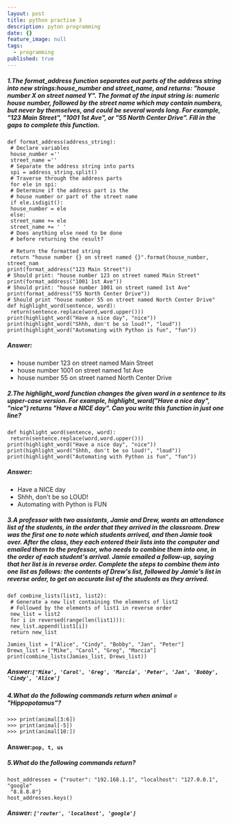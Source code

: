 ```yaml
---
layout: post
title: python practise 3
description: pyton programming
date: {}
feature_image: null
tags:
  - programming
published: true
---
```


##### 1.The format_address function separates out parts of the address string into new strings:house_number and street_name, and returns: "house number X on street named Y". The format of the input string is: numeric house number, followed by the street name which may contain numbers, but never by themselves, and could be several words long. For example, "123 Main Street", "1001 1st Ave", or "55 North Center Drive". Fill in the gaps to complete this function.
```Python3
def format_address(address_string):
 # Declare variables
 house_number =''
 street_name =''
 # Separate the address string into parts
 spi = address_string.split()
 # Traverse through the address parts
 for ele in spi:
 # Determine if the address part is the
 # house number or part of the street name
 if ele.isdigit():
 house_number = ele
 else:
 street_name += ele
 street_name += ' '
 # Does anything else need to be done
 # before returning the result?

 # Return the formatted string
 return "house number {} on street named {}".format(house_number, street_nam
print(format_address("123 Main Street"))
# Should print: "house number 123 on street named Main Street"
print(format_address("1001 1st Ave"))
# Should print: "house number 1001 on street named 1st Ave"
print(format_address("55 North Center Drive"))
# Should print "house number 55 on street named North Center Drive"
def highlight_word(sentence, word):
 return(sentence.replace(word,word.upper()))
print(highlight_word("Have a nice day", "nice"))
print(highlight_word("Shhh, don't be so loud!", "loud"))
print(highlight_word("Automating with Python is fun", "fun"))
```
##### Answer:
- house number 123 on street named Main Street
- house number 1001 on street named 1st Ave 
- house number 55 on street named North Center Drive

<!--more-->

##### 2.The highlight_word function changes the given word in a sentence to its upper-case version. For example, highlight_word("Have a nice day", "nice") returns "Have a NICE day". Can you write this function in just one line?
```Python3
def highlight_word(sentence, word):
 return(sentence.replace(word,word.upper()))
print(highlight_word("Have a nice day", "nice"))
print(highlight_word("Shhh, don't be so loud!", "loud"))
print(highlight_word("Automating with Python is fun", "fun"))
```
##### Answer:
- Have a NICE day
- Shhh, don't be so LOUD!
- Automating with Python is FUN

##### 3.A professor with two assistants, Jamie and Drew, wants an attendance list of the students, in the order that they arrived in the classroom. Drew was the first one to note which students arrived, and then Jamie took over. After the class, they each entered their lists into the computer and emailed them to the professor, who needs to combine them into one, in the order of each student's arrival. Jamie emailed a follow-up, saying that her list is in reverse order. Complete the steps to combine them into one list as follows: the contents of Drew's list, followed by Jamie's list in reverse order, to get an accurate list of the students as they arrived.
```Python3
def combine_lists(list1, list2):
 # Generate a new list containing the elements of list2
 # Followed by the elements of list1 in reverse order
 new_list = list2
 for i in reversed(range(len(list1))):
 new_list.append(list1[i])
 return new_list

Jamies_list = ["Alice", "Cindy", "Bobby", "Jan", "Peter"]
Drews_list = ["Mike", "Carol", "Greg", "Marcia"]
print(combine_lists(Jamies_list, Drews_list))
```
##### Answer:` ['Mike', 'Carol', 'Greg', 'Marcia', 'Peter', 'Jan', 'Bobby', 'Cindy', 'Alice'] `

##### 4.What do the following commands return when animal = "Hippopotamus"?
```Python3
>>> print(animal[3:6])
>>> print(animal[-5])
>>> print(animal[10:])
```
#### Answer:`pop, t, us`

##### 5.What do the following commands return? 
```Python3
host_addresses = {"router": "192.168.1.1", "localhost": "127.0.0.1", "google"
 "8.8.8.8"}
host_addresses.keys()
```
##### Answer: `['router', 'localhost', 'google']`
